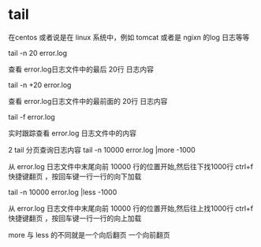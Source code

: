 #  tail

在centos 或者说是在 linux 系统中，例如 tomcat 或者是 ngixn 的log 日志等等

tail -n 20  error.log 

查看 error.log日志文件中的最后 20行 日志内容

tail -n +20  error.log 

查看 error.log日志文件中的最前面的 20行 日志内容

tail -f  error.log 

实时跟踪查看 error.log 日志文件中的内容

2 tail 分页查询日志内容
tail -n 10000  error.log |more -1000  

从 error.log 日志文件中末尾向前 10000 行的位置开始,然后往下找1000行
ctrl+f 快捷键翻页 ，按回车键一行一行的向下加载

tail -n 10000  error.log |less -1000  

从 error.log 日志文件中末尾向前 10000 行的位置开始,然后往上找1000行
ctrl+f 快捷键翻页 ，按回车键一行一行的向上加载

more 与 less 的不同就是一个向后翻页 一个向前翻页
